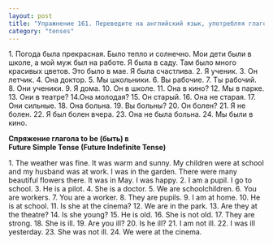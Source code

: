 ```yaml
---
layout: post
title: "Упражнение 161. Переведите на английский язык, употребляя глагол to be в Present или Past Simple."
category: "tenses"
---
```

<section class="question">
1. Погода была прекрасная. Было тепло и солнечно. Мои дети были в школе, а мой муж был на работе. Я была в саду. Там было много красивых цветов. Это было в мае. Я была счастлива. 2. Я ученик. 3. Он летчик. 4. Она доктор. 5. Мы школьники. 6. Вы рабочие. 7. Ты рабочий. 8. Они ученики. 9. Я дома. 10. Он в школе. 11. Она в кино? 12. Мы в парке. 13. Они в театре? 14.Она молодая? 15. Он старый. 16. Она не старая. 17. Они сильные. 18. Она больна. 19. Вы больны? 20. Он болен? 21. Я не болен. 22. Я был болен вчера. 23. Она не была больна. 24. Мы были в кино.
<p></p>
<b>Спряжение глагола<span style="font—weight: bold;">
to be</span> (быть) в <span style="font—weight: bold; font—style: italic;"><br>
Future
Simple Tense (</span><span style="font—weight: bold; font—style: italic;">Future</span><span style="font—weight: bold; font—style: italic;"> Indefinite
Tense) </span></b>
<p>
</p>
</section>

<section class="answer">
1. The weather was fine. It was warm and sunny. My children were at school and my husband was at work. I was in the garden. There were many beautiful flowers there. It was in May. I was happy. 2. I am a pupil. I go to school. 3. He is a pilot. 4. She is a doctor. 5. We are schoolchildren. 6. You are workers. 7. You are a worker. 8. They are pupils. 9. I am at home. 10. He is at school. 11. Is she at the cinema? 12. We are in the park. 13. Are they at the theatre? 14. Is she young? 15. He is old. 16. She is not old. 17. They are strong. 18. She is ill. 19. Are you ill? 20. Is he ill? 21. I am not ill. 22. I was ill yesterday. 23. She was not ill. 24. We were at the cinema.
</section>